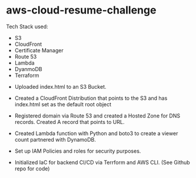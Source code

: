 # aws-cloud-resume-challenge

Tech Stack used: 

* S3
* CloudFront
* Certificate Manager
* Route 53
* Lambda
* DyanmoDB
* Terraform


- Uploaded index.html to an S3 Bucket.

- Created a CloudFront Distribution that points to the S3 and has index.html set as the default root object

- Registered domain via Route 53 and created a Hosted Zone for DNS records. Created A record that points to URL.

- Created Lambda function with Python and boto3 to create a viewer count partnered with DynamoDB.

- Set up IAM Policies and roles for security purposes.

- Initialized IaC for backend CI/CD via Terrform and AWS CLI. (See Github repo for code)
